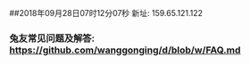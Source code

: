 ##2018年09月28日07时12分07秒 新址: 159.65.121.122
### 兔友常见问题及解答: https://github.com/wanggonging/d/blob/w/FAQ.md
